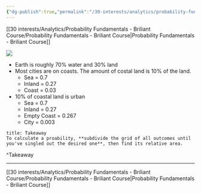 ```yaml
---
{"dg-publish":true,"permalink":"/30-interests/analytics/probability-fundamentals-briliant-course/estimating-probabilities/","dgHomeLink":true,"dgPassFrontmatter":false}
---
```


[[30 interests/Analytics/Probability Fundamentals - Briliant Course/Probability Fundamentals - Briliant Course|Probability Fundamentals - Briliant Course]]

![](https://i.imgur.com/exI1W7E.png)

- Earth is roughly 70% water and 30% land
- Most cities are on coasts. The amount of costal land is 10% of the land.
	- Sea = 0.7
	- Inland = 0.27
	- Coast = 0.03
- 10% of coastal land is urban
	- Sea = 0.7
	- Inland = 0.27
	- Empty Coast = 0.267
	- City = 0.003

```ad-success
title: Takeaway
To calculate a proability, **subdivide the grid of all outcomes until you've singled out the desired one**, then find its relative area.
```
^Takeaway


---
[[30 interests/Analytics/Probability Fundamentals - Briliant Course/Probability Fundamentals - Briliant Course|Probability Fundamentals - Briliant Course]]